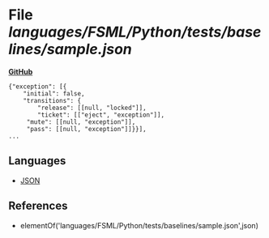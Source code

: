 # File _languages/FSML/Python/tests/baselines/sample.json_
**[GitHub](https://github.com/softlang/yas/blob/master/languages/FSML/Python/tests/baselines/sample.json)**
```
{"exception": [{
    "initial": false,
    "transitions": {
        "release": [[null, "locked"]],
        "ticket": [["eject", "exception"]],
	 "mute": [[null, "exception"]],
	 "pass": [[null, "exception"]]}}],
...
```

## Languages
* [JSON](../languages/JSON.md)

## References
* elementOf('languages/FSML/Python/tests/baselines/sample.json',json)
